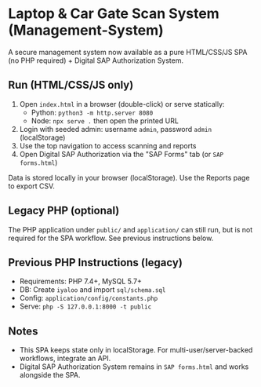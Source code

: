 # Laptop & Car Gate Scan System (Management-System)

A secure management system now available as a pure HTML/CSS/JS SPA (no PHP required) + Digital SAP Authorization System.

## Run (HTML/CSS/JS only)
1. Open `index.html` in a browser (double-click) or serve statically:
   - Python: `python3 -m http.server 8080`
   - Node: `npx serve .` then open the printed URL
2. Login with seeded admin: username `admin`, password `admin` (localStorage)
3. Use the top navigation to access scanning and reports
4. Open Digital SAP Authorization via the "SAP Forms" tab (or `SAP forms.html`)

Data is stored locally in your browser (localStorage). Use the Reports page to export CSV.

## Legacy PHP (optional)
The PHP application under `public/` and `application/` can still run, but is not required for the SPA workflow. See previous instructions below.

## Previous PHP Instructions (legacy)
- Requirements: PHP 7.4+, MySQL 5.7+
- DB: Create `iyaloo` and import `sql/schema.sql`
- Config: `application/config/constants.php`
- Serve: `php -S 127.0.0.1:8000 -t public`

## Notes
- This SPA keeps state only in localStorage. For multi-user/server-backed workflows, integrate an API.
- Digital SAP Authorization System remains in `SAP forms.html` and works alongside the SPA.
